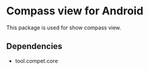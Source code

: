 # Compass view for Android

This package is used for show compass view.


## Dependencies

- tool.compet.core
